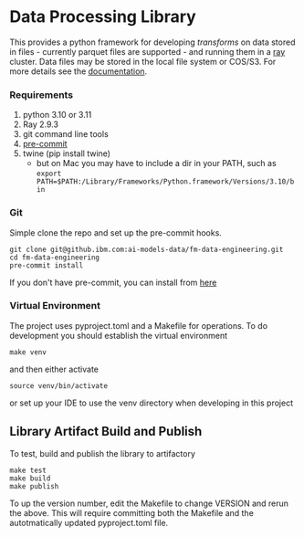 # Data Processing Library
This provides a python framework for developing _transforms_ 
on data stored in files - currently parquet files are supported -
and running them in a [ray](https://ray.com) cluster.
Data files may be stored in the local file system or  COS/S3.
For more details see the [documentation](doc/overview.md).

### Requirements
1. python 3.10 or 3.11
2. Ray 2.9.3
3. git command line tools
4. [pre-commit](https://pre-commit.com/)
5. twine (pip install twine)
    * but on Mac you may have to include a dir in your PATH, such as `export PATH=$PATH:/Library/Frameworks/Python.framework/Versions/3.10/bin`

### Git
Simple clone the repo and set up the pre-commit hooks.
```shell
git clone git@github.ibm.com:ai-models-data/fm-data-engineering.git
cd fm-data-engineering
pre-commit install
```
If you don't have pre-commit, you can install from [here](https://pre-commit.com/)

### Virtual Environment
The project uses pyproject.toml and a Makefile for operations.
To do development you should establish the virtual environment
```shell
make venv
```
and then either activate
```shell
source venv/bin/activate
```
or set up your IDE to use the venv directory when developing in this project


## Library Artifact Build and Publish
To test, build and publish the library to artifactory
```shell
make test
make build
make publish
```
To up the version number, edit the Makefile to change VERSION and rerun
the above.  This will require committing both the Makefile and the 
autotmatically updated pyproject.toml file.


